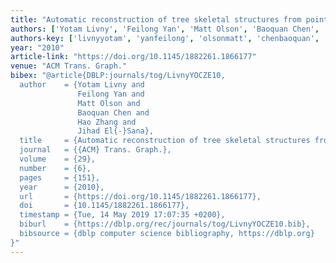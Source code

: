 ```yaml
---
title: "Automatic reconstruction of tree skeletal structures from point clouds"
authors: ['Yotam Livny', 'Feilong Yan', 'Matt Olson', 'Baoquan Chen', 'Hao Zhang 0002', 'Jihad El-Sana']
authors-key: ['livnyyotam', 'yanfeilong', 'olsonmatt', 'chenbaoquan', 'zhanghao', 'elsanajihad']
year: "2010"
article-link: "https://doi.org/10.1145/1882261.1866177"
venue: "ACM Trans. Graph."
bibex: "@article{DBLP:journals/tog/LivnyYOCZE10,
  author    = {Yotam Livny and
               Feilong Yan and
               Matt Olson and
               Baoquan Chen and
               Hao Zhang and
               Jihad El{-}Sana},
  title     = {Automatic reconstruction of tree skeletal structures from point clouds},
  journal   = {{ACM} Trans. Graph.},
  volume    = {29},
  number    = {6},
  pages     = {151},
  year      = {2010},
  url       = {https://doi.org/10.1145/1882261.1866177},
  doi       = {10.1145/1882261.1866177},
  timestamp = {Tue, 14 May 2019 17:07:35 +0200},
  biburl    = {https://dblp.org/rec/journals/tog/LivnyYOCZE10.bib},
  bibsource = {dblp computer science bibliography, https://dblp.org}
}"
---
```

